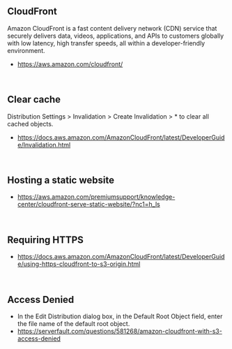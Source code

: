 ## CloudFront 
Amazon CloudFront is a fast content delivery network (CDN) service that securely delivers data, videos, applications, and APIs to customers globally with low latency, high transfer speeds, all within a developer-friendly environment.

- https://aws.amazon.com/cloudfront/

<br/>

## Clear cache
Distribution Settings > Invalidation > Create Invalidation > * to clear all cached objects.
- https://docs.aws.amazon.com/AmazonCloudFront/latest/DeveloperGuide/Invalidation.html

<br/>

## Hosting a static website
- https://aws.amazon.com/premiumsupport/knowledge-center/cloudfront-serve-static-website/?nc1=h_ls

<br/>

## Requiring HTTPS
- https://docs.aws.amazon.com/AmazonCloudFront/latest/DeveloperGuide/using-https-cloudfront-to-s3-origin.html


<br/>

## Access Denied
- In the Edit Distribution dialog box, in the Default Root Object field, enter the file name of the default root object.
- https://serverfault.com/questions/581268/amazon-cloudfront-with-s3-access-denied
